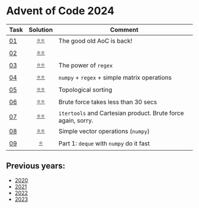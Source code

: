# Advent of Code 2024



| Task                                      |         Solution          | Comment                                                      |
|-------------------------------------------|:-------------------------:|--------------------------------------------------------------|
| [01](https://adventofcode.com/2024/day/1) | [⭐⭐](year_2024/day_01.py) | The good old AoC is back!                                    |
| [02](https://adventofcode.com/2024/day/2) | [⭐⭐](year_2024/day_02.py) |                                                              | 
| [03](https://adventofcode.com/2024/day/3) | [⭐⭐](year_2024/day_03.py) | The power of `regex`                                         |
| [04](https://adventofcode.com/2024/day/4) | [⭐⭐](year_2024/day_04.py) | `numpy` + `regex` + simple matrix operations                 |
| [05](https://adventofcode.com/2024/day/5) | [⭐⭐](year_2024/day_05.py) | Topological sorting                                          |
| [06](https://adventofcode.com/2024/day/6) | [⭐⭐](year_2024/day_06.py) | Brute force takes less than 30 secs                          |
| [07](https://adventofcode.com/2024/day/7) | [⭐⭐](year_2024/day_07.py) | `itertools` and Cartesian product. Brute force again, sorry. |
| [08](https://adventofcode.com/2024/day/8) | [⭐⭐](year_2024/day_08.py) | Simple vector operations (`numpy`)                           |
| [09](https://adventofcode.com/2024/day/9) | [⭐](year_2024/day_09.py)  | Part 1: `deque` with `numpy` do it fast                      |

## Previous years:
* [2020](year_2020/README.md)
* [2021](year_2021/README.md)
* [2022](year_2022/README.md)
* [2023](year_2023/README.md)
